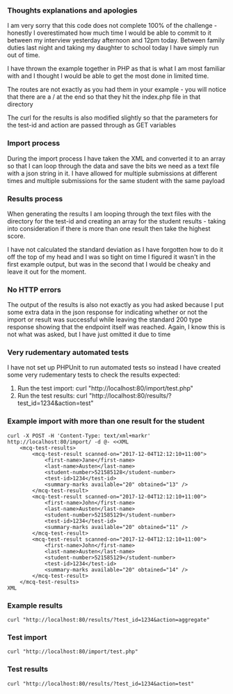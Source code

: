 ### Thoughts explanations and apologies
I am very sorry that this code does not complete 100% of the challenge - honestly I overestimated how much time I would be able to commit to it between my interview yesterday afternoon and 12pm today. Between family duties last night and taking my daughter to school today I have simply run out of time.

I have thrown the example together in PHP as that is what I am most familiar with and I thought I would be able to get the most done in limited time.

The routes are not exactly as you had them in your example - you will notice that there are a / at the end so that they hit the index.php file in that directory

The curl for the results is also modified slightly so that the parameters for the test-id and action are passed through as GET variables

### Import process
During the import process I have taken the XML and converted it to an array so that I can loop through the data and save the bits we need as a text file with a json string in it. I have allowed for multiple submissions at different times and multiple submissions for the same student with the same payload

### Results process
When generating the results I am looping through the text files with the directory for the test-id and creating an array for the student results - taking into consideration if there is more than one result then take the highest score.

I have not calculated the standard deviation as I have forgotten how to do it off the top of my head and I was so tight on time I figured it wasn't in the first example output, but was in the second that I would be cheaky and leave it out for the moment.

### No HTTP errors
The output of the results is also not exactly as you had asked because I put some extra data in the json response for indicating whether or not the import or result was successful while leaving the standard 200 type response showing that the endpoint itself was reached. Again, I know this is not what was asked, but I have just omitted it due to time

### Very rudementary automated tests
I have not set up PHPUnit to run automated tests so instead I have created some very rudementary tests to check the results expected:
1. Run the test import: curl "http://localhost:80/import/test.php"
2. Run the test results: curl "http://localhost:80/results/?test_id=1234&action=test"

### Example import with more than one result for the student
```
curl -X POST -H 'Content-Type: text/xml+markr' http://localhost:80/import/ -d @- <<XML
    <mcq-test-results>
        <mcq-test-result scanned-on="2017-12-04T12:12:10+11:00">
            <first-name>Jane</first-name>
            <last-name>Austen</last-name>
            <student-number>521585128</student-number>
            <test-id>1234</test-id>
            <summary-marks available="20" obtained="13" />
        </mcq-test-result>
        <mcq-test-result scanned-on="2017-12-04T12:12:10+11:00">
            <first-name>John</first-name>
            <last-name>Austen</last-name>
            <student-number>521585129</student-number>
            <test-id>1234</test-id>
            <summary-marks available="20" obtained="11" />
        </mcq-test-result>
        <mcq-test-result scanned-on="2017-12-04T12:12:10+11:00">
            <first-name>John</first-name>
            <last-name>Austen</last-name>
            <student-number>521585129</student-number>
            <test-id>1234</test-id>
            <summary-marks available="20" obtained="14" />
        </mcq-test-result>
    </mcq-test-results>
XML
```

### Example results
```
curl "http://localhost:80/results/?test_id=1234&action=aggregate"
```

### Test import
```
curl "http://localhost:80/import/test.php"
```

### Test results
```
curl "http://localhost:80/results/?test_id=1234&action=test"
```
